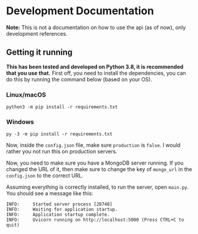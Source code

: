 # Development Documentation

**Note:** This is not a documentation on how to use the api (as of now), only development references.

## Getting it running

**This has been tested and developed on Python 3.8, it is recommended that you use that.** First off, you need to install the dependencies, you can do this by running the command below (based on your OS).

### Linux/macOS

```
python3 -m pip install -r requirements.txt
```

### Windows

```
py -3 -m pip install -r requirements.txt
```

Now, inside the `config.json` file, make sure `production` is `false`. I would rather you not run this on production servers.

Now, you need to make sure you have a MongoDB server running. If you changed the URL of it, then make sure to change the key of `mongo_url` in the `config.json` to the correct URL.

Assuming everything is correctly installed, to run the server, open `main.py`. You should see a message like this:

```
INFO:     Started server process [28748]
INFO:     Waiting for application startup.
INFO:     Application startup complete.
INFO:     Uvicorn running on http://localhost:5000 (Press CTRL+C to quit)
```
